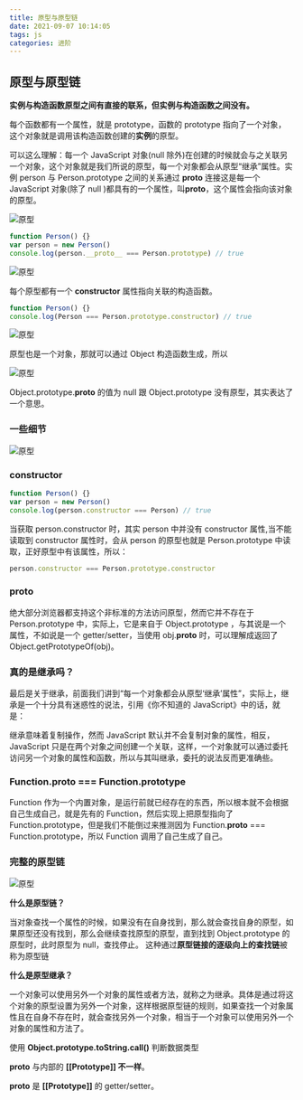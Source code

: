 ```yaml
---
title: 原型与原型链
date: 2021-09-07 10:14:05
tags: js
categories: 进阶
---
```


## 原型与原型链

**实例与构造函数原型之间有直接的联系，但实例与构造函数之间没有。**

每个函数都有一个属性，就是 prototype，函数的 prototype 指向了一个对象，这个对象就是调用该构造函数创建的**实例**的原型。

可以这么理解：每一个 JavaScript 对象(null 除外)在创建的时候就会与之关联另一个对象，这个对象就是我们所说的原型，每一个对象都会从原型“继承”属性。实例 person 与 Person.prototype 之间的关系通过 **proto** 连接这是每一个 JavaScript 对象(除了 null )都具有的一个属性，叫**proto**，这个属性会指向该对象的原型。

![原型](/img/原型与原型链/image1.png)

```jsx
function Person() {}
var person = new Person()
console.log(person.__proto__ === Person.prototype) // true
```

![原型](/img/原型与原型链/image2.png)

每个原型都有一个 **constructor** 属性指向关联的构造函数。

```jsx
function Person() {}
console.log(Person === Person.prototype.constructor) // true
```

![原型](/img/原型与原型链/image3.png)

原型也是一个对象，那就可以通过 Object 构造函数生成，所以

![原型](/img/原型与原型链/image4.png)

Object.prototype.**proto** 的值为 null 跟 Object.prototype 没有原型，其实表达了一个意思。

### 一些细节

![原型](/img/原型与原型链/image5.png)

### constructor

```jsx
function Person() {}
var person = new Person()
console.log(person.constructor === Person) // true
```

当获取 person.constructor 时，其实 person 中并没有 constructor 属性,当不能读取到 constructor 属性时，会从 person 的原型也就是 Person.prototype 中读取，正好原型中有该属性，所以：

```jsx
person.constructor === Person.prototype.constructor
```

### **proto**

绝大部分浏览器都支持这个非标准的方法访问原型，然而它并不存在于 Person.prototype 中，实际上，它是来自于 Object.prototype ，与其说是一个属性，不如说是一个 getter/setter，当使用 obj.**proto** 时，可以理解成返回了 Object.getPrototypeOf(obj)。

### 真的是继承吗？

最后是关于继承，前面我们讲到“每一个对象都会从原型‘继承’属性”，实际上，继承是一个十分具有迷惑性的说法，引用《你不知道的 JavaScript》中的话，就是：

继承意味着复制操作，然而 JavaScript 默认并不会复制对象的属性，相反，JavaScript 只是在两个对象之间创建一个关联，这样，一个对象就可以通过委托访问另一个对象的属性和函数，所以与其叫继承，委托的说法反而更准确些。

### Function.**proto** === Function.prototype

Function 作为一个内置对象，是运行前就已经存在的东西，所以根本就不会根据自己生成自己，就是先有的 Function，然后实现上把原型指向了 Function.prototype，但是我们不能倒过来推测因为 Function.**proto** === Function.prototype，所以 Function 调用了自己生成了自己。

### 完整的原型链

![原型](/img/原型与原型链/image6.png)

**什么是原型链？**

当对象查找一个属性的时候，如果没有在自身找到，那么就会查找自身的原型，如果原型还没有找到，那么会继续查找原型的原型，直到找到 Object.prototype 的原型时，此时原型为 null，查找停止。 这种通过**原型链接的逐级向上的查找链**被称为原型链

**什么是原型继承？**

一个对象可以使用另外一个对象的属性或者方法，就称之为继承。具体是通过将这个对象的原型设置为另外一个对象，这样根据原型链的规则，如果查找一个对象属性且在自身不存在时，就会查找另外一个对象，相当于一个对象可以使用另外一个对象的属性和方法了。

使用 **Object.prototype.toString.call()** 判断数据类型

**proto** 与内部的 **[[Prototype]] 不一样**。

**proto** 是 **[[Prototype]]** 的 getter/setter。
